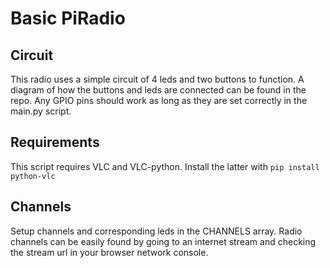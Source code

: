 # Basic PiRadio

## Circuit

This radio uses a simple circuit of 4 leds and two buttons to function. A diagram of how the buttons and leds are connected can be found in the repo. Any GPIO pins should work as long as they are set correctly in the main.py script.
## Requirements
This script requires VLC and VLC-python. Install the latter with
`
pip install python-vlc
`

## Channels
Setup channels and corresponding leds in the CHANNELS array. Radio channels can be easily found by going to an internet stream and checking the stream url in your browser network console.

